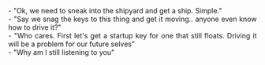 <div style="text-align: justify;">
- "Ok, we need to sneak into the shipyard and get a ship. Simple."<br>
- "Say we snag the keys to this thing and get it moving.. anyone even know how to drive it?"<br>
- "Who cares. First let's get a startup key for one that still floats. Driving it will be a problem for our future selves"<br>
- "Why am I still listening to you"
</div>